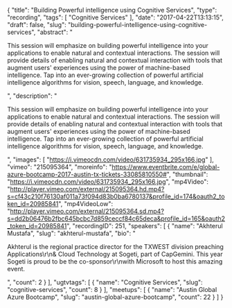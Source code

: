 {
  "title": "Building Powerful intelligence using Cognitive Services",
  "type": "recording",
  "tags": [
    "Cognitive Services"
  ],
  "date": "2017-04-22T13:13:15",
  "draft": false,
  "slug": "building-powerful-intelligence-using-cognitive-services",
  "abstract": "<p>This session will emphasize on building powerful intelligence into your applications to enable natural and contextual interactions. The session will provide details of enabling natural and contextual interaction with tools that augment users' experiences using the power of machine-based intelligence. Tap into an ever-growing collection of powerful artificial intelligence algorithms for vision, speech, language, and knowledge.</p>",
  "description": "<p>This session will emphasize on building powerful intelligence into your applications to enable natural and contextual interactions. The session will provide details of enabling natural and contextual interaction with tools that augment users' experiences using the power of machine-based intelligence. Tap into an ever-growing collection of powerful artificial intelligence algorithms for vision, speech, language, and knowledge.</p>",
  "images": [
    "https://i.vimeocdn.com/video/631735934_295x166.jpg"
  ],
  "vimeo": "215095364",
  "moreinfo": "https://www.eventbrite.com/e/global-azure-bootcamp-2017-austin-tx-tickets-33085810550#",
  "thumbnail": "https://i.vimeocdn.com/video/631735934_295x166.jpg",
  "mp4Video": "http://player.vimeo.com/external/215095364.hd.mp4?s=cf43c210f76130af011a73f094d83b0ba6780137&profile_id=174&oauth2_token_id=20985841",
  "mp4VideoLow": "http://player.vimeo.com/external/215095364.sd.mp4?s=dd2b06476b2fbc645bcbc7d859ceccf84c65deca&profile_id=165&oauth2_token_id=20985841",
  "recordingID": 251,
  "speakers": [
    {
      "name": "Akhterul Mustafa",
      "slug": "akhterul-mustafa",
      "bio": "<p>Akhterul is the regional practice director for the TXWEST division preaching Applications\r\n& Cloud Technology at Sogeti, part of CapGemini. This year Sogeti is proud to be the co-sponsor\r\nwith Microsoft to host this amazing event.</p>",
      "count": 2
    }
  ],
  "ugtvtags": [
    {
      "name": "Cognitive Services",
      "slug": "cognitive-services",
      "count": 8
    }
  ],
  "meetups": [
    {
      "name": "Austin Global Azure Bootcamp",
      "slug": "austin-global-azure-bootcamp",
      "count": 22
    }
  ]
}